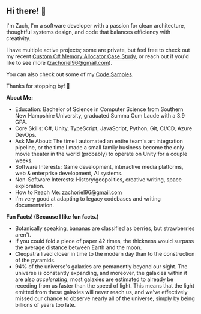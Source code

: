 ## Hi there! 👋

I'm Zach, I'm a software developer with a passion for clean architecture, thoughtful systems design, and code that balances efficiency with creativity.

I have multiple active projects; some are private, but feel free to check out my recent [Custom C# Memory Allocator Case Study](https://github.com/zachoriel/We-Have-C-At-Home), or reach out if you'd like to see more (zachoriel96@gmail.com).

You can also check out some of my [Code Samples](https://github.com/zachoriel/code-snippets/blob/main/README.md).

Thanks for stopping by! 🙂

<b>About Me:</b>

- Education: Bachelor of Science in Computer Science from Southern New Hampshire University, graduated Summa Cum Laude with a 3.9 GPA. 
- Core Skills: C#, Unity, TypeScript, JavaScript, Python, Git, CI/CD, Azure DevOps.
- Ask Me About: The time I automated an entire team's art integration pipeline, or the time I made a small family business become the only movie theater in the world (probably) to operate on Unity for a couple weeks.
- Software Interests: Game development, interactive media platforms, web & enterprise development, AI systems.
- Non-Software Interests: History/geopolitics, creative writing, space exploration.
- How to Reach Me: zachoriel96@gmail.com
- I'm very good at adapting to legacy codebases and writing documentation. 

<b>Fun Facts! (Because I like fun facts.)</b>
- Botanically speaking, bananas are classified as berries, but strawberries aren't.
- If you could fold a piece of paper 42 times, the thickness would surpass the average distance between Earth and the moon.
- Cleopatra lived closer in time to the modern day than to the construction of the pyramids.
- 94% of the universe's galaxies are pemanently beyond our sight. The universe is constantly expanding, and moreover, the galaxies within it are also <i>accelerating</i>; most galaxies are estimated to already be receding from us faster than the speed of light. This means that the light emitted from these galaxies will never reach us, and we've effectively missed our chance to observe nearly all of the universe, simply by being billions of years too late.

<!--
**zachoriel/zachoriel** is a ✨ _special_ ✨ repository because its `README.md` (this file) appears on your GitHub profile.

Here are some ideas to get you started:

- 🔭 I’m currently working on ...
- 🌱 I’m currently learning ...
- 👯 I’m looking to collaborate on ...
- 🤔 I’m looking for help with ...
- 💬 Ask me about ...
- 📫 How to reach me: ...
- 😄 Pronouns: ...
- ⚡ Fun fact: ...
-->
